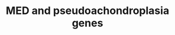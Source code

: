 ---
annotations:
- type: Pathway Ontology
  value: disease pathway
- type: Disease Ontology
  value: pseudoachondroplasia
authors:
- Rlee
- Khanspers
- Fehrhart
- Azankl
- Eweitz
communities:
- SkeletalDysplasia
description: 'Adapted from: Genetic mouse models for the functional analysis of the
  perifibrillar components collagen IX, COMP and matrilin-3: Implications for growth
  cartilage differentiation and endochondral ossification by Frank Zaucke and Susanne
  Grässel [https://www.ncbi.nlm.nih.gov/pubmed/19554514].  Model for supramolecular
  assembly of cartilage fibrils and filaments into fibrillar networks: Matrilin-3
  and COMP act as adaptor molecules to interconnect D-periodically banded fibrils
  with each other and/or with collagen VI beaded filaments to generate a heterotypic
  fibrillar network. The interaction may be mediated either by matrilin-1 / -3 binding
  directly to collagen IX or via COMP, which associates with the NC domains of collagen
  IX.  Linked with a dotted arrow to the GeneProduct nodes are diseases caused by
  mutation in the respective gene.'
last-edited: 2021-05-22
organisms:
- Homo sapiens
redirect_from:
- /index.php/Pathway:WP4789
- /instance/WP4789
schema-jsonld:
- '@context': https://schema.org/
  '@id': https://wikipathways.github.io/pathways/WP4789.html
  '@type': Dataset
  creator:
    '@type': Organization
    name: WikiPathways
  description: 'Adapted from: Genetic mouse models for the functional analysis of
    the perifibrillar components collagen IX, COMP and matrilin-3: Implications for
    growth cartilage differentiation and endochondral ossification by Frank Zaucke
    and Susanne Grässel [https://www.ncbi.nlm.nih.gov/pubmed/19554514].  Model for
    supramolecular assembly of cartilage fibrils and filaments into fibrillar networks:
    Matrilin-3 and COMP act as adaptor molecules to interconnect D-periodically banded
    fibrils with each other and/or with collagen VI beaded filaments to generate a
    heterotypic fibrillar network. The interaction may be mediated either by matrilin-1
    / -3 binding directly to collagen IX or via COMP, which associates with the NC
    domains of collagen IX.  Linked with a dotted arrow to the GeneProduct nodes are
    diseases caused by mutation in the respective gene.'
  keywords:
  - COL9A2
  - COL9A3
  - COL9A1
  - COMP
  - MATN1
  - MATN3
  license: CC0
  name: MED and pseudoachondroplasia genes
seo: CreativeWork
title: MED and pseudoachondroplasia genes
wpid: WP4789
---